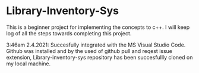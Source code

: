 # Library-Inventory-Sys
This is a beginner project for implementing the concepts to c++. 
I will keep log of all the steps towards completing this project.

3:46am 2.4.2021: Succesfully integrated with the MS Visual Studio Code. Github was installed and by the used of github pull and reqest issue extension, Library-inventory-sys repository has been succesfullly cloned on my local machine.

